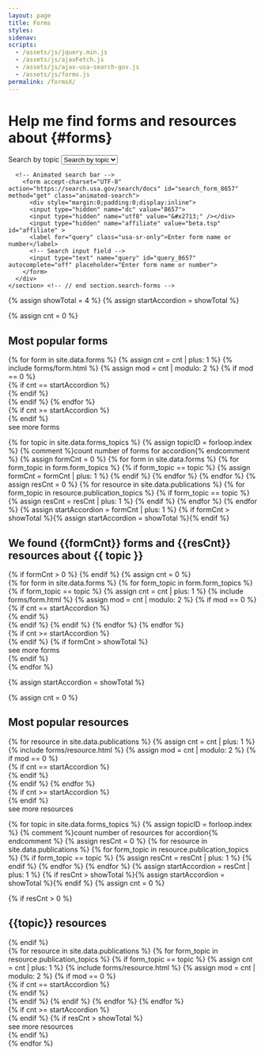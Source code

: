 ```yaml
---
layout: page
title: Forms
styles:
sidenav:
scripts:
  - /assets/js/jquery.min.js
  - /assets/js/ajaxFetch.js
  - /assets/js/ajax-usa-search-gov.js
  - /assets/js/forms.js
permalink: /formsX/
---
```


# Help me find forms and resources about {#forms}

<!-- SEARCH FORMS -->

<div class="usa-grid-full">
  <div class="usa-width-one-whole">
    <section class="search-forms">
      <div role="search" class="search-container">
        <!-- Topic drop-down list -->
        <form class="usa-search usa-search-big select">
          <label class="usa-sr-only" for="select-forms-topic">Search by topic</label>
          <select id="select-forms-topic" name="select-forms-topic" onchange="selectFormsTopic();">
              <option value='0'>Search by topic</option>
              {% for topic in site.data.forms_topics %}
              <option value='{{ forloop.index }}'>{{ topic }}</option>
              {% endfor %}
            </select>
        </form>

      <!-- Animated search bar -->
        <form accept-charset="UTF-8" action="https://search.usa.gov/search/docs" id="search_form_8657" method="get" class="animated-search">
          <div style="margin:0;padding:0;display:inline">
          <input type="hidden" name="dc" value="8657">
          <input type="hidden" name="utf8" value="&#x2713;" /></div>
          <input type="hidden" name="affiliate" value="beta.tsp" id="affiliate" >
          <label for="query" class="usa-sr-only">Enter form name or number</label>
          <!-- Search input field -->
          <input type="text" name="query" id="query_8657" autocomplete="off" placeholder="Enter form name or number">
        </form>
      </div>
    </section> <!-- // end section.search-forms -->
  </div>
</div>

{% assign showTotal = 4 %}
{% assign startAccordion = showTotal %}

<section id="popular-forms" markdown="1">
{% assign cnt = 0 %}
<div id="select-forms-0" class="select-forms-div" markdown="1">
<h2 class="most-popular" id="most-popular-forms">Most popular forms</h2>
<!-- # All Forms  -->
<div class="usa-grid-full">
{% for form in site.data.forms %}
  {% assign cnt = cnt | plus: 1 %}
  {% include forms/form.html %}
  {% assign mod = cnt | modulo: 2 %}
{% if mod == 0 %}
</div>
{% if cnt == startAccordion %}
<div id="more-forms-content-0" class="hide">
{% endif %}
<div class="usa-grid-full">  
{% endif %}
{% endfor %}
</div>
{% if cnt >= startAccordion %}
</div>
{% endif %}
<div id="more-forms-0" class="see-more" onClick="showMoreForms('forms', 0);">
  <span>see more forms</span>
</div>
</div>

{% for topic in site.data.forms_topics %}
{% assign topicID = forloop.index %}
{% comment %}count number of forms for accordion{% endcomment %}
{% assign formCnt = 0 %}
{% for form in site.data.forms %}
{% for form_topic in form.form_topics %}
{% if form_topic == topic %}
  {% assign formCnt = formCnt | plus: 1 %}
{% endif %}
{% endfor %}
{% endfor %}
{% assign resCnt = 0 %}
{% for resource in site.data.publications %}
{% for form_topic in resource.publication_topics %}
{% if form_topic == topic %}
  {% assign resCnt = resCnt | plus: 1 %}
{% endif %}
{% endfor %}
{% endfor %}
{% assign startAccordion = formCnt | plus: 1 %}
{% if formCnt > showTotal %}{% assign startAccordion = showTotal %}{% endif %}

<div id="select-forms-{{ topicID }}"  class="select-forms-div hide" markdown="1">
<h2 class="results">
  We found <strong>{{formCnt}}</strong> forms
  and <strong>{{resCnt}}</strong> resources about <strong>{{ topic }}</strong>
</h2>
{% if formCnt > 0 %}
<!-- # {{ topic }} Forms  -->
{% endif %}
{% assign cnt = 0 %}
<div class="usa-grid-full">
{% for form in site.data.forms %}
{% for form_topic in form.form_topics %}
{% if form_topic == topic %}
  {% assign cnt = cnt | plus: 1 %}
  {% include forms/form.html %}
  {% assign mod = cnt | modulo: 2 %}
{% if mod == 0 %}
</div>
{% if cnt == startAccordion %}
<div id="more-forms-content-{{ topicID }}" class="hide">
{% endif %}
<div class="usa-grid-full">  
{% endif %}
{% endif %}
{% endfor %}
{% endfor %}
</div>
{% if cnt >= startAccordion %}
</div>
{% endif %}
{% if formCnt > showTotal %}
<div id="more-forms-{{ topicID }}" class="see-more" onClick="showMoreForms('forms', {{ topicID }});">
  <span>see more forms</span>
</div>
{% endif %}
</div>
{% endfor %}
</section>

{% assign startAccordion = showTotal %}

<section id="popular-resources" markdown="1">
{% assign cnt = 0 %}
<div id="select-resources-0" class="select-resources-div" markdown="1">
<h2 class="most-popular" id="most-popular-resources">Most popular resources</h2>
<!-- # All Resources -->
<div class="usa-grid-full">
{% for resource in site.data.publications %}
  {% assign cnt = cnt | plus: 1 %}
  {% include forms/resource.html %}
  {% assign mod = cnt | modulo: 2 %}
{% if mod == 0 %}
</div>
{% if cnt == startAccordion %}
<br>
<div id="more-resources-content-0" class="hide">
{% endif %}
<div class="usa-grid-full">  
{% endif %}
{% endfor %}
</div>
{% if cnt >= startAccordion %}
</div>
{% endif %}
<div id="more-resources-0" class="see-more" onClick="showMoreForms('resources', 0);">
  <span>see more resources</span>
</div>
</div>

{% for topic in site.data.forms_topics %}
{% assign topicID = forloop.index %}
{% comment %}count number of resources for accordion{% endcomment %}
{% assign resCnt = 0 %}
{% for resource in site.data.publications %}
{% for form_topic in resource.publication_topics %}
{% if form_topic == topic %}
  {% assign resCnt = resCnt | plus: 1 %}
{% endif %}
{% endfor %}
{% endfor %}
{% assign startAccordion = resCnt | plus: 1 %}
{% if resCnt > showTotal %}{% assign startAccordion = showTotal %}{% endif %}
{% assign cnt = 0 %}

<div id="select-resources-{{ topicID }}"  class="select-resources-div hide" markdown="1">
{% if resCnt > 0 %}
<h2 class="most-popular" id="{{topic}}-resources">{{topic}} resources</h2>
<!-- # {{ topic }} Resources  -->
{% endif %}
<div class="usa-grid-full">
{% for resource in site.data.publications %}
{% for form_topic in resource.publication_topics %}
{% if form_topic == topic %}
  {% assign cnt = cnt | plus: 1 %}
  {% include forms/resource.html %}
  {% assign mod = cnt | modulo: 2 %}
{% if mod == 0 %}
</div>
{% if cnt == startAccordion %}
<br>
<div id="more-resources-content-{{ topicID }}" class="select-resources-div hide">
{% endif %}
<div class="usa-grid-full">  
{% endif %}
{% endif %}
{% endfor %}
{% endfor %}
</div>
{% if cnt >= startAccordion %}
</div>
{% endif %}
{% if resCnt > showTotal %}
<div id="more-resources-{{ topicID }}" class="see-more" onClick="showMoreForms('resources', {{ topicID }});">
  <span>see more resources</span>
</div>
{% endif %}
</div>
{% endfor %}
</section>
